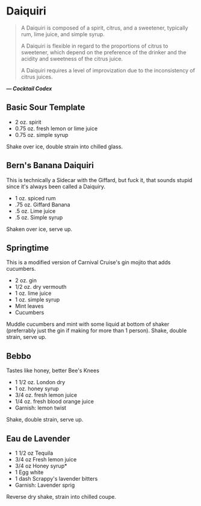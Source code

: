 # Daiquiri

> A Daiquiri is composed of a spirit, citrus, and a sweetener, typically rum,
> lime juice, and simple syrup.
>
> A Daiquiri is flexible in regard to the proportions of citrus to sweetener,
> which depend on the preference of the drinker and the acidity and sweetness of
> the citrus juice.
>
> A Daiquiri requires a level of improvization due to the inconsistency of
> citrus juices.

***— Cocktail Codex***


## Basic Sour Template
- 2 oz. spirit
- 0.75 oz. fresh lemon or lime juice
- 0.75 oz. simple syrup

Shake over ice, double strain into chilled glass.


## Bern's Banana Daiquiri
This is technically a Sidecar with the Giffard, but fuck it, that sounds stupid
since it's always been called a Daiquiry.

- 1 oz. spiced rum
- .75 oz. Giffard Banana
- .5 oz. Lime juice
- .5 oz. Simple syrup

Shaken over ice, serve up.


## Springtime
This is a modified version of Carnival Cruise's gin mojito that adds cucumbers.

- 2 oz. gin
- 1/2 oz. dry vermouth
- 1 oz. lime juice
- 1 oz. simple syrup
- Mint leaves
- Cucumbers

Muddle cucumbers and mint with some liquid at bottom of shaker (preferrably just
the gin if making for more than 1 person). Shake, double strain, serve up.


## Bebbo
Tastes like honey, better Bee's Knees

- 1 1/2 oz. London dry
- 1 oz. honey syrup
- 3/4 oz. fresh lemon juice
- 1/4 oz. fresh blood orange juice
- Garnish: lemon twist

Shake, double strain, serve up.


## Eau de Lavender

- 1 1/2 oz Tequila
- 3/4 oz Fresh lemon juice
- 3/4 oz Honey syrup*
- 1 Egg white
- 1 dash Scrappy's lavender bitters
- Garnish: Lavender sprig

Reverse dry shake, strain into chilled coupe.
